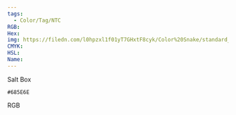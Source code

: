 ```yaml
---
tags:
  - Color/Tag/NTC
RGB:
Hex:
img: https://filedn.com/l0hpzxl1f01yT7GHxtF8cyk/Color%20Snake/standard_csv_to_svg//685E6E.svg
CMYK:
HSL:
Name:
---
```

Salt Box
```palette
#685E6E
```
RGB
